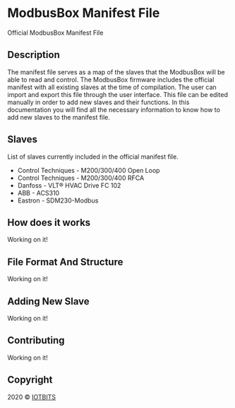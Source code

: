 # ModbusBox Manifest File
Official ModbusBox Manifest File


## Description

The manifest file serves as a map of the slaves that the ModbusBox will be able to read and control. The ModbusBox firmware includes the official manifest with all existing slaves at the time of compilation. The user can import and export this file through the user interface. This file can be edited manually in order to add new slaves and their functions. In this documentation you will find all the necessary information to know how to add new slaves to the manifest file.



## Slaves

List of slaves currently included in the official manifest file.

* Control Techniques - M200/300/400 Open Loop
* Control Techniques - M200/300/400 RFCA
* Danfoss - VLT® HVAC Drive FC 102
* ABB - ACS310
* Eastron - SDM230-Modbus



## How does it works

Working on it!



## File Format And Structure

Working on it!



## Adding New Slave

Working on it!



## Contributing

Working on it!



## Copyright

2020 © [IOTBITS](https://iotbits.net/)
